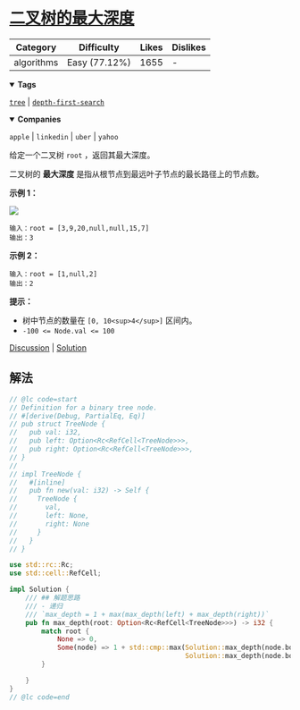 # [二叉树的最大深度](https://leetcode.cn/problems/maximum-depth-of-binary-tree/description/ "https://leetcode.cn/problems/maximum-depth-of-binary-tree/description/")

| Category   | Difficulty    | Likes | Dislikes |
| ---------- | ------------- | ----- | -------- |
| algorithms | Easy (77.12%) | 1655  | -        |

<details open=""><summary><strong>Tags</strong></summary>

[`tree`](https://leetcode.com/tag/tree "https://leetcode.com/tag/tree") | [`depth-first-search`](https://leetcode.com/tag/depth-first-search "https://leetcode.com/tag/depth-first-search")

<details open=""><summary><strong>Companies</strong></summary>

`apple` | `linkedin` | `uber` | `yahoo`

给定一个二叉树 `root` ，返回其最大深度。

二叉树的 **最大深度** 是指从根节点到最远叶子节点的最长路径上的节点数。

**示例 1：**

![](https://assets.leetcode.com/uploads/2020/11/26/tmp-tree.jpg)

```
输入：root = [3,9,20,null,null,15,7]
输出：3
```

**示例 2：**

```
输入：root = [1,null,2]
输出：2
```

**提示：**

- 树中节点的数量在 `[0, 10<sup>4</sup>]` 区间内。
- `-100 <= Node.val <= 100`

[Discussion](https://leetcode.cn/problems/maximum-depth-of-binary-tree/comments/ "https://leetcode.cn/problems/maximum-depth-of-binary-tree/comments/") | [Solution](https://leetcode.cn/problems/maximum-depth-of-binary-tree/solution/ "https://leetcode.cn/problems/maximum-depth-of-binary-tree/solution/")

## 解法

```rust
// @lc code=start
// Definition for a binary tree node.
// #[derive(Debug, PartialEq, Eq)]
// pub struct TreeNode {
//   pub val: i32,
//   pub left: Option<Rc<RefCell<TreeNode>>>,
//   pub right: Option<Rc<RefCell<TreeNode>>>,
// }
//
// impl TreeNode {
//   #[inline]
//   pub fn new(val: i32) -> Self {
//     TreeNode {
//       val,
//       left: None,
//       right: None
//     }
//   }
// }

use std::rc::Rc;
use std::cell::RefCell;

impl Solution {
    /// ## 解题思路
    /// - 递归
    /// `max_depth = 1 + max(max_depth(left) + max_depth(right))`
    pub fn max_depth(root: Option<Rc<RefCell<TreeNode>>>) -> i32 {
        match root {
            None => 0,
            Some(node) => 1 + std::cmp::max(Solution::max_depth(node.borrow().right.clone()),
                                            Solution::max_depth(node.borrow().left.clone())),
        }

    }
}
// @lc code=end
```
